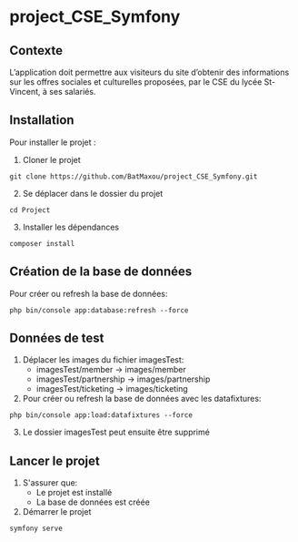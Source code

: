 # project_CSE_Symfony

## Contexte
L’application doit permettre aux visiteurs du site d’obtenir des informations sur les offres sociales et culturelles proposées, par le CSE du lycée St-Vincent, à ses salariés.

## Installation
Pour installer le projet :
1. Cloner le projet
```
git clone https://github.com/BatMaxou/project_CSE_Symfony.git
```
2. Se déplacer dans le dossier du projet
```
cd Project
```
3. Installer les dépendances
```
composer install
```

## Création de la base de données
Pour créer ou refresh la base de données:
```
php bin/console app:database:refresh --force
```

## Données de test
1. Déplacer les images du fichier imagesTest:
    - imagesTest/member -> images/member
    - imagesTest/partnership -> images/partnership
    - imagesTest/ticketing -> images/ticketing
2. Pour créer ou refresh la base de données avec les datafixtures:
```
php bin/console app:load:datafixtures --force
```
3. Le dossier imagesTest peut ensuite être supprimé

## Lancer le projet
1. S'assurer que:
    - Le projet est installé
    - La base de données est créée
2. Démarrer le projet
```
symfony serve
```